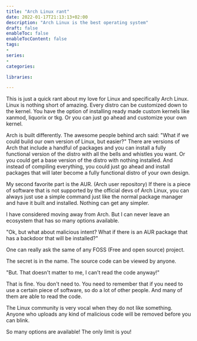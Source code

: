 ```yaml
---
title: "Arch Linux rant"
date: 2022-01-17T21:13:13+02:00
description: "Arch Linux is the best operating system"
draft: false
enableToc: false
enableTocContent: false
tags: 
-
series:
-
categories:

libraries:

---
```


This is just a quick rant about my love for Linux and specifically Arch Linux.
Linux is nothing short of amazing.
Every distro can be customized down to the kernel.
You have the option of installing ready made custom kernels like xanmod, liquorix or tkg.
Or you can just go ahead and customize your own kernel.

Arch is built differently. The awesome people behind arch said: "What if we could build our own version of Linux, but easier?" 
There are versions of Arch that include a handful of packages and you can install a fully functional version of the distro with all the bells and whistles you want.
Or you could get a base version of the distro with nothing installed. And instead of compiling everything, you could just go ahead and install packages that will later become a fully functional distro of your own design.

My second favorite part is the AUR. (Arch user repository)
If there is a piece of software that is not supported by the official devs of Arch Linux, you can always just use a simple command just like the normal package manager and have it built and installed.
Nothing can get any simpler.

I have considered moving away from Arch. But I can never leave an ecosystem that has so many options available.

"Ok, but what about malicious intent?
What if there is an AUR package that has a backdoor that will be installed?"

One can really ask the same of any FOSS (Free and open source) project.

The secret is in the name. The source code can be viewed by anyone.

"But. That doesn't matter to me, I can't read the code anyway!"

That is fine. You don't need to. You need to remember that if you need to use a certain piece of software, so do a lot of other people.
And many of them are able to read the code.

The Linux community is very vocal when they do not like something.
Anyone who uploads any kind of malicious code will be removed before you can blink.

So many options are available! The only limit is you!

